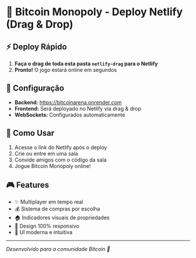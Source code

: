 # 🚀 Bitcoin Monopoly - Deploy Netlify (Drag & Drop)

## ⚡ Deploy Rápido

1. **Faça o drag de toda esta pasta `netlify-drag` para o Netlify**
2. **Pronto!** O jogo estará online em segundos

## 🔧 Configuração

- **Backend:** https://bitcoinarena.onrender.com
- **Frontend:** Será deployado no Netlify via drag & drop
- **WebSockets:** Configurados automaticamente

## 📱 Como Usar

1. Acesse o link do Netlify após o deploy
2. Crie ou entre em uma sala
3. Convide amigos com o código da sala
4. Jogue Bitcoin Monopoly online!

## 🎮 Features

- ✨ Multiplayer em tempo real
- 💰 Sistema de compras por escolha
- 🏠 Indicadores visuais de propriedades
- 📱 Design 100% responsivo
- 🎨 UI moderna e intuitiva

---
*Desenvolvido para a comunidade Bitcoin 🧡* 